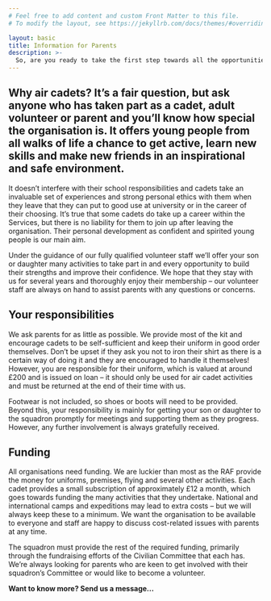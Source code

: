 ```yaml
---
# Feel free to add content and custom Front Matter to this file.
# To modify the layout, see https://jekyllrb.com/docs/themes/#overriding-theme-defaults

layout: basic
title: Information for Parents
description: >-
  So, are you ready to take the first step towards all the opportunities and benefits that the air cadets can offer you?
---
```


## Why air cadets? It’s a fair question, but ask anyone who has taken part as a cadet, adult volunteer or parent and you’ll know how special the organisation is. It offers young people from all walks of life a chance to get active, learn new skills and make new friends in an inspirational and safe environment.

It doesn’t interfere with their school responsibilities and cadets take an invaluable set of experiences and strong personal ethics with them when they leave that they can put to good use at university or in the career of their choosing. It’s true that some cadets do take up a career within the Services, but there is no liability for them to join up after leaving the organisation. Their personal development as confident and spirited young people is our main aim.

Under the guidance of our fully qualified volunteer staff we’ll offer your son or daughter many activities to take part in and every opportunity to build their strengths and improve their confidence. We hope that they stay with us for several years and thoroughly enjoy their membership – our volunteer staff are always on hand to assist parents with any questions or concerns.

## Your responsibilities
We ask parents for as little as possible. We provide most of the kit and encourage cadets to be self-sufficient and keep their uniform in good order themselves. Don’t be upset if they ask you not to iron their shirt as there is a certain way of doing it and they are encouraged to handle it themselves! However, you are responsible for their uniform, which is valued at around £200 and is issued on loan – it should only be used for air cadet activities and must be returned at the end of their time with us.

Footwear is not included, so shoes or boots will need to be provided. Beyond this, your responsibility is mainly for getting your son or daughter to the squadron promptly for meetings and supporting them as they progress. However, any further involvement is always gratefully received.

## Funding
All organisations need funding. We are luckier than most as the RAF provide the money for uniforms, premises, flying and several other activities. Each cadet provides a small subscription of approximately £12 a month, which goes towards funding the many activities that they undertake. National and international camps and expeditions may lead to extra costs – but we will always keep these to a minimum. We want the organisation to be available to everyone and staff are happy to discuss cost-related issues with parents at any time.

The squadron must provide the rest of the required funding, primarily through the fundraising efforts of the Civilian Committee that each has. We’re always looking for parents who are keen to get involved with their squadron’s Committee or would like to become a volunteer.

**Want to know more? Send us a message...**

